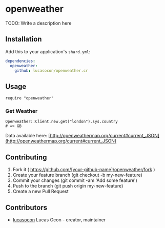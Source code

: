 # openweather

TODO: Write a description here

## Installation


Add this to your application's `shard.yml`:

```yaml
dependencies:
  openweather:
    github: lucasocon/openweather.cr
```


## Usage


```crystal
require "openweather"
```

### Get Weather

```crystal
Openweather::Client.new.get("london").sys.country
# => GB
```

Data available here:
[http://openweathermap.org/current#current_JSON](http://openweathermap.org/current#current_JSON)



## Contributing

1. Fork it ( https://github.com/[your-github-name]/openweather/fork )
2. Create your feature branch (git checkout -b my-new-feature)
3. Commit your changes (git commit -am 'Add some feature')
4. Push to the branch (git push origin my-new-feature)
5. Create a new Pull Request

## Contributors

- [lucasocon](https://github.com/lucasocon) Lucas Ocon - creator, maintainer
